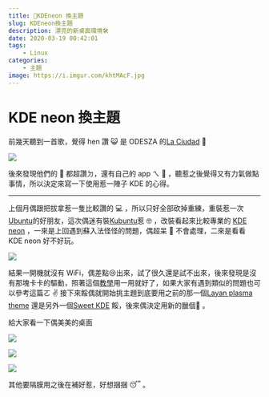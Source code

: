 ```yaml
---
title: 🚀KDEneon 換主題
slug: KDEneon換主題
description: 漂亮的新桌面環境🛠
date: 2020-03-19 00:42:01
tags: 
    - Linux
categories: 
    - 主題
image: https://i.imgur.com/khtMAcF.jpg
---
```


# KDE neon 換主題

前幾天聽到一首歌，覺得 hen 讚 :smiley_cat:
是 ODESZA 的[La Ciudad](https://www.youtube.com/watch?v=5IstSFhlc4w&list=RDwuC1fHTnuJs&index=2) :bear:

![](https://i.imgur.com/5ETVyzC.png)

後來發現他們的 :musical_note: 都超讚ㄉ，還有自己的 app ㄟ :pineapple: ，聽惹之後覺得又有力氣做點事情，所以決定來寫一下使用惹一陣子 KDE 的心得。

---

上個月偶跟把拔拿惹一隻比較讚的 :computer: ，所以只好全部砍掉重練，重裝惹一次[Ubuntu](https://ubuntu.com/)的好朋友，這次偶迷有裝[Kubuntu](https://kubuntu.org/)惹 :nerd_face: ，改裝看起來比較專業的 [KDE neon](https://neon.kde.org/) ，一來是上回遇到蘇入法怪怪的問題，偶超呆 :apple: 不會處理，二來是看看 KDE neon 好不好玩。

![](https://i.imgur.com/ZCvbm8j.png)

結果一開機就沒有 WiFi，偶差點:cry:出來，試了很久還是試不出來，後來發現是沒有那塊卡卡的驅動，照著這個[教學](http://ubuntuhandbook.org/index.php/2018/08/no-wifi-adapter-found-hp-laptops-ubuntu-18-04/)用一用就好了，如果大家有遇到類似的問題也可以參考這篇ㄛ :v:
接下來餒偶就開始挑主題到底要用之前的那一個[Layan plasma theme](https://github.com/vinceliuice/Layan-kde) 還是另外一個[Sweet KDE](https://github.com/EliverLara/Sweet-kde) 餒，後來偶決定用新的臘個:hamster: 。

給大家看一下偶美美的桌面

![](https://i.imgur.com/khtMAcF.jpg)

![](https://i.imgur.com/67OXEvw.jpg)

![](https://i.imgur.com/5caOiUH.png)

其他要隔膜用之後在補好惹，好想捆捆 :sleeping: 。
